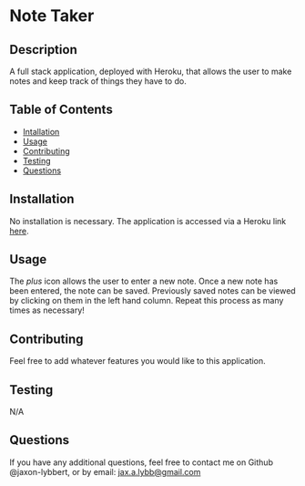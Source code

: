 # Note Taker

## Description

A full stack application, deployed with Heroku, that allows the user to make notes and keep track of things they have to do.

## Table of Contents

- [Intallation](#installation)
- [Usage](#usage)
- [Contributing](#contributing)
- [Testing](#testing)
- [Questions](#questions)

## Installation

No installation is necessary. The application is accessed via a Heroku link [here](https://thawing-scrubland-47216-f5988a841865.herokuapp.com).

## Usage

The _plus_ icon allows the user to enter a new note. Once a new note has been entered, the note can be saved. Previously saved notes can be viewed by clicking on them in the left hand column. Repeat this process as many times as necessary!

## Contributing

Feel free to add whatever features you would like to this application.

## Testing

N/A

## Questions

If you have any additional questions, feel free to contact me on Github @jaxon-lybbert, or by email: jax.a.lybb@gmail.com
